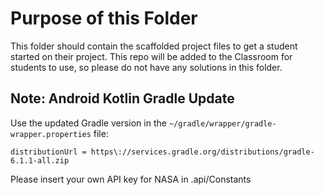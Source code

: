 # Purpose of this Folder

This folder should contain the scaffolded project files to get a student started on their project.
This repo will be added to the Classroom for students to use, so please do not have any solutions in
this folder.

## Note: Android Kotlin Gradle Update

Use the updated Gradle version in the `~/gradle/wrapper/gradle-wrapper.properties` file:

```
distributionUrl = https\://services.gradle.org/distributions/gradle-6.1.1-all.zip
```
Please insert your own API key for NASA in .api/Constants
